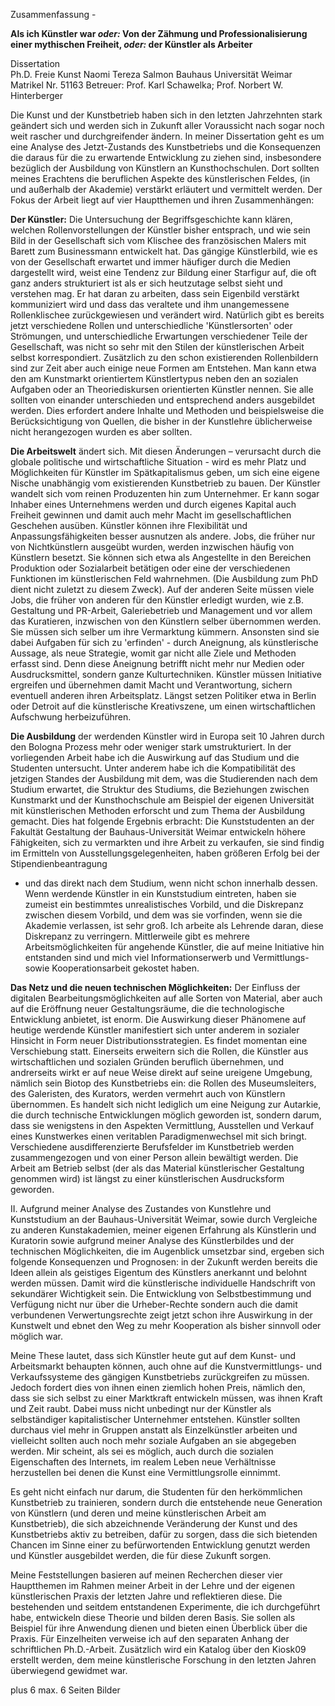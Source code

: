 Zusammenfassung - 

**Als ich Künstler war *oder:* Von der Zähmung und Professionalisierung einer mythischen Freiheit, *oder:* der Künstler als Arbeiter**  


Dissertation  
Ph.D. Freie Kunst
Naomi Tereza Salmon
Bauhaus Universität Weimar
Matrikel Nr. 51163
Betreuer: Prof. Karl Schawelka; Prof. Norbert W. Hinterberger  


Die Kunst und der Kunstbetrieb haben sich in den letzten Jahrzehnten stark geändert sich und werden sich in Zukunft aller Voraussicht nach sogar noch weit rascher 
und durchgreifender ändern. In meiner Dissertation geht es um eine Analyse des Jetzt-Zustands des Kunstbetriebs und die Konsequenzen die daraus für die zu erwartende 
Entwicklung zu ziehen sind, insbesondere bezüglich der Ausbildung von Künstlern an Kunsthochschulen. Dort sollten meines Erachtens die beruflichen Aspekte des 
künstlerischen Feldes, (in und außerhalb der Akademie) verstärkt erläutert und vermittelt werden. Der Fokus der Arbeit liegt auf vier Hauptthemen und ihren Zusammenhängen:    


**Der Künstler:** Die Untersuchung der Begriffsgeschichte kann klären, welchen Rollenvorstellungen der Künstler bisher entsprach, und wie sein Bild in der Gesellschaft 
sich vom Klischee des französischen Malers mit Barett zum Businessmann entwickelt hat. Das gängige Künstlerbild, wie es von der Gesellschaft erwartet und immer häufiger 
durch die Medien dargestellt wird, weist eine Tendenz zur Bildung einer Starfigur auf, die oft ganz anders strukturiert ist als er sich heutzutage selbst sieht und verstehen 
mag. Er hat daran zu arbeiten, dass sein Eigenbild verstärkt kommuniziert wird und dass das veraltete und ihm unangemessene Rollenklischee zurückgewiesen und verändert wird. 
Natürlich gibt es bereits jetzt verschiedene Rollen und unterschiedliche 'Künstlersorten' oder Strömungen, und unterschiedliche Erwartungen verschiedener Teile der Gesellschaft, 
was nicht so sehr mit den Stilen der künstlerischen Arbeit selbst korrespondiert. Zusätzlich zu den schon existierenden Rollenbildern sind zur Zeit aber auch einige neue Formen 
am Entstehen. Man kann etwa den am Kunstmarkt orientiertem Künstlertypus neben den an sozialen Aufgaben oder an Theoriediskursen orientierten Künstler nennen. Sie alle sollten 
von einander unterschieden und entsprechend anders ausgebildet werden. Dies erfordert andere Inhalte und Methoden und beispielsweise die Berücksichtigung von Quellen, die 
bisher in der Kunstlehre üblicherweise nicht herangezogen wurden es aber sollten.   


**Die Arbeitswelt** ändert sich. Mit diesen Änderungen – verursacht durch die globale politische und wirtschaftliche Situation - wird es mehr Platz und Möglichkeiten für 
Künstler im Spätkapitalismus geben, um sich eine eigene Nische unabhängig vom existierenden Kunstbetrieb zu bauen. Der Künstler wandelt sich vom reinen Produzenten hin 
zum Unternehmer. Er kann sogar Inhaber eines Unternehmens werden und durch eigenes Kapital auch Freiheit gewinnen und damit auch mehr Macht im gesellschaftlichen Geschehen 
ausüben. Künstler können ihre Flexibilität und Anpassungsfähigkeiten besser ausnutzen als andere. Jobs, die früher nur von Nichtkünstlern ausgeübt wurden, werden inzwischen 
häufig von Künstlern besetzt. Sie können sich etwa als Angestellte in den Bereichen Produktion oder Sozialarbeit betätigen oder eine der verschiedenen Funktionen im 
künstlerischen Feld wahrnehmen. (Die Ausbildung zum PhD dient nicht zuletzt zu diesem Zweck). Auf der anderen Seite müssen viele Jobs, die früher von anderen für den Künstler 
erledigt wurden, wie z.B. Gestaltung und PR-Arbeit, Galeriebetrieb und Management und vor allem das Kuratieren, inzwischen von den Künstlern selber übernommen werden. Sie müssen 
sich selber um ihre Vermarktung kümmern. Ansonsten sind sie dabei Aufgaben für sich zu 'erfinden' - durch Aneignung, als künstlerische Aussage, als neue Strategie, womit gar 
nicht alle Ziele und Methoden erfasst sind. Denn diese Aneignung betrifft nicht mehr nur Medien oder Ausdrucksmittel, sondern ganze Kulturtechniken. Künstler müssen Initiative 
ergreifen und übernehmen damit Macht und Verantwortung, sichern eventuell anderen ihren Arbeitsplatz. Längst setzen Politiker etwa in Berlin oder Detroit auf die künstlerische 
Kreativszene, um einen wirtschaftlichen Aufschwung herbeizuführen.  
  

**Die Ausbildung**  der werdenden Künstler wird in Europa seit 10 Jahren durch den Bologna Prozess mehr oder weniger stark umstrukturiert. In der vorliegenden Arbeit habe ich 
die Auswirkung auf das Studium und die Studenten untersucht. Unter anderem habe ich die Kompatibilität des jetzigen Standes der Ausbildung mit dem, was die Studierenden nach 
dem Studium erwartet, die Struktur des Studiums, die Beziehungen zwischen Kunstmarkt und der Kunsthochschule am Beispiel der eigenen Universität mit künstlerischen Methoden 
erforscht und zum Thema der Ausbildung gemacht. Dies hat folgende Ergebnis erbracht: Die Kunststudenten an der Fakultät Gestaltung  der Bauhaus-Universität Weimar entwickeln 
höhere Fähigkeiten, sich zu vermarkten und ihre Arbeit zu verkaufen, sie sind findig im Ermitteln von Ausstellungsgelegenheiten, haben größeren Erfolg bei der Stipendienbeantragung 
- und das direkt nach dem Studium, wenn nicht schon innerhalb dessen. Wenn werdende Künstler in ein Kunststudium eintreten, haben sie zumeist ein bestimmtes unrealistisches Vorbild, 
und die Diskrepanz zwischen diesem Vorbild, und dem was sie vorfinden, wenn sie die Akademie verlassen, ist sehr groß. Ich arbeite als Lehrende daran, diese Diskrepanz zu verringern.
Mittlerweile gibt es mehrere Arbeitsmöglichkeiten für angehende Künstler, die auf meine Initiative hin entstanden sind und mich viel Informationserwerb und Vermittlungs- 
sowie Kooperationsarbeit gekostet haben.  
  

**Das Netz und die neuen technischen Möglichkeiten:** Der Einfluss der digitalen Bearbeitungsmöglichkeiten auf alle Sorten von Material, aber auch auf die Eröffnung neuer 
Gestaltungsräume, die die technologische Entwicklung anbietet, ist enorm. Die Auswirkung dieser Phänomene auf heutige werdende Künstler manifestiert sich unter anderem in 
sozialer Hinsicht in Form neuer Distributionsstrategien. Es findet momentan eine Verschiebung statt. Einerseits erweitern sich die Rollen, die Künstler aus wirtschaftlichen 
und sozialen Gründen beruflich übernehmen, und andrerseits wirkt er auf neue Weise direkt auf seine ureigene Umgebung, nämlich sein Biotop des Kunstbetriebs ein: die Rollen 
des Museumsleiters, des Galeristen, des Kurators, werden vermehrt auch von Künstlern übernommen. Es handelt sich nicht lediglich um eine Neigung zur Autarkie, die durch technische 
Entwicklungen möglich geworden ist, sondern darum, dass sie wenigstens in den Aspekten Vermittlung, Ausstellen und Verkauf eines Kunstwerkes einen veritablen Paradigmenwechsel mit 
sich bringt. Verschiedene ausdifferenzierte Berufsfelder im Kunstbetrieb werden zusammengezogen und von einer Person allein bewältigt werden. Die Arbeit am Betrieb selbst (der als 
das Material künstlerischer Gestaltung genommen wird) ist längst zu einer künstlerischen Ausdrucksform geworden.  


II. Aufgrund meiner Analyse des Zustandes von Kunstlehre und Kunststudium an der Bauhaus-Universität Weimar, sowie durch Vergleiche zu anderen Kunstakademien, meiner eigenen Erfahrung 
als Künstlerin und Kuratorin sowie aufgrund meiner Analyse des Künstlerbildes und der technischen Möglichkeiten, die im Augenblick umsetzbar sind, ergeben sich folgende Konsequenzen und 
Prognosen: in der Zukunft werden bereits die Ideen allein als geistiges Eigentum des Künstlers anerkannt und belohnt werden müssen. Damit wird die künstlerische individuelle Handschrift 
von sekundärer Wichtigkeit sein. Die Entwicklung von Selbstbestimmung und Verfügung nicht nur über die Urheber-Rechte sondern auch die damit verbundenen Verwertungsrechte zeigt jetzt schon 
ihre Auswirkung in der Kunstwelt und ebnet den Weg zu mehr Kooperation als bisher sinnvoll oder möglich war.  


Meine These lautet, dass sich Künstler heute gut auf dem Kunst- und Arbeitsmarkt behaupten können, auch ohne auf die Kunstvermittlungs- und Verkaufssysteme des gängigen Kunstbetriebs 
zurückgreifen zu müssen. Jedoch fordert dies von ihnen einen ziemlich hohen Preis, nämlich den, dass sie sich selbst zu einer Marktkraft entwickeln müssen, was ihnen Kraft und Zeit raubt. 
Dabei muss nicht unbedingt nur der Künstler als selbständiger kapitalistischer Unternehmer entstehen. Künstler sollten durchaus viel mehr in Gruppen anstatt als Einzelkünstler arbeiten und 
vielleicht sollten auch noch mehr soziale Aufgaben an sie abgegeben werden. Mir scheint, als sei es möglich, auch durch die sozialen Eigenschaften des Internets, im realem Leben neue 
Verhältnisse herzustellen bei denen die Kunst eine Vermittlungsrolle einnimmt.  
 

Es geht nicht einfach nur darum, die Studenten für den herkömmlichen Kunstbetrieb zu trainieren, sondern durch die entstehende neue Generation von Künstlern (und deren und meine künstlerischen 
Arbeit am Kunstbetrieb), die sich abzeichnende Veränderung der Kunst und des Kunstbetriebs aktiv zu betreiben, dafür zu sorgen, dass die sich bietenden Chancen im Sinne einer zu befürwortenden 
Entwicklung genutzt werden und Künstler ausgebildet werden, die für diese Zukunft sorgen.  


Meine Feststellungen basieren auf meinen Recherchen dieser vier Hauptthemen im Rahmen meiner Arbeit in der Lehre und der eigenen künstlerischen Praxis der letzten Jahre und reflektieren diese. 
Die bestehenden und seitdem entstandenen Experimente, die ich durchgeführt habe, entwickeln diese Theorie und bilden deren Basis. Sie sollen als Beispiel für ihre Anwendung dienen und bieten 
einen Überblick über die Praxis. Für Einzelheiten verweise ich auf den separaten Anhang der schriftlichen Ph.D.-Arbeit. Zusätzlich wird ein Katalog über den Kiosk09 erstellt werden, dem meine 
künstlerische Forschung in den letzten Jahren überwiegend gewidmet war. 


 


plus 6 max. 6 Seiten Bilder
